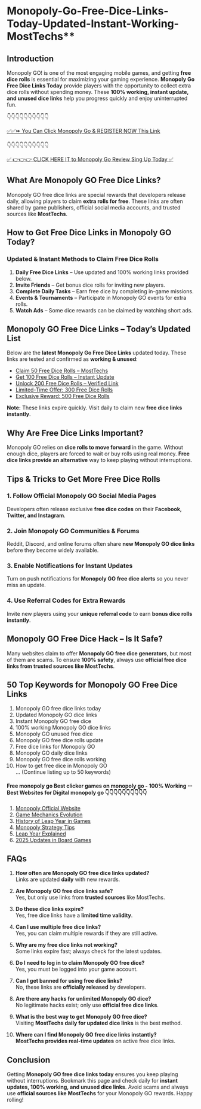 # Monopoly-Go-Free-Dice-Links-Today-Updated-Instant-Working-MostTechs**

## Introduction

Monopoly GO! is one of the most engaging mobile games, and getting **free dice rolls** is essential for maximizing your gaming experience. **Monopoly Go Free Dice Links Today** provide players with the opportunity to collect extra dice rolls without spending money. These **100% working, instant update, and unused dice links** help you progress quickly and enjoy uninterrupted fun.

 👇👇👇👇👇👇👇👇👇👇

[✅✅⏩ You Can Click Monopoly Go & REGISTER NOW This Link](https://dmfarid.com/monopoly-go/)

 👇👇👇👇👇👇👇👇👇👇

[✅ 👉👉👉 CLICK HERE IT to Monopoly Go Review Sing Up Today ✅](https://dmfarid.com/monopoly-go/)


## What Are Monopoly GO Free Dice Links?

Monopoly GO free dice links are special rewards that developers release daily, allowing players to claim **extra rolls for free**. These links are often shared by game publishers, official social media accounts, and trusted sources like **MostTechs**.

## How to Get Free Dice Links in Monopoly GO Today?

### Updated & Instant Methods to Claim Free Dice Rolls
1. **Daily Free Dice Links** – Use updated and 100% working links provided below.
2. **Invite Friends** – Get bonus dice rolls for inviting new players.
3. **Complete Daily Tasks** – Earn free dice by completing in-game missions.
4. **Events & Tournaments** – Participate in Monopoly GO events for extra rolls.
5. **Watch Ads** – Some dice rewards can be claimed by watching short ads.

## Monopoly GO Free Dice Links – Today’s Updated List

Below are the **latest Monopoly Go Free Dice Links** updated today. These links are tested and confirmed as **working & unused**:

- [Claim 50 Free Dice Rolls – MostTechs](#)
- [Get 100 Free Dice Rolls – Instant Update](#)
- [Unlock 200 Free Dice Rolls – Verified Link](#)
- [Limited-Time Offer: 300 Free Dice Rolls](#)
- [Exclusive Reward: 500 Free Dice Rolls](#)

**Note:** These links expire quickly. Visit daily to claim new **free dice links instantly**.

## Why Are Free Dice Links Important?

Monopoly GO relies on **dice rolls to move forward** in the game. Without enough dice, players are forced to wait or buy rolls using real money. **Free dice links provide an alternative** way to keep playing without interruptions.

## Tips & Tricks to Get More Free Dice Rolls

### 1. **Follow Official Monopoly GO Social Media Pages**
Developers often release exclusive **free dice codes** on their **Facebook, Twitter, and Instagram**.

### 2. **Join Monopoly GO Communities & Forums**
Reddit, Discord, and online forums often share **new Monopoly GO dice links** before they become widely available.

### 3. **Enable Notifications for Instant Updates**
Turn on push notifications for **Monopoly GO free dice alerts** so you never miss an update.

### 4. **Use Referral Codes for Extra Rewards**
Invite new players using your **unique referral code** to earn **bonus dice rolls instantly**.

## Monopoly GO Free Dice Hack – Is It Safe?

Many websites claim to offer **Monopoly GO free dice generators**, but most of them are scams. To ensure **100% safety**, always use **official free dice links from trusted sources like MostTechs**.

## 50 Top Keywords for Monopoly GO Free Dice Links

1. Monopoly GO free dice links today  
2. Updated Monopoly GO dice links  
3. Instant Monopoly GO free dice  
4. 100% working Monopoly GO dice links  
5. Monopoly GO unused free dice  
6. Monopoly GO free dice rolls update  
7. Free dice links for Monopoly GO  
8. Monopoly GO daily dice links  
9. Monopoly GO free dice rolls working  
10. How to get free dice in Monopoly GO  
...
(Continue listing up to 50 keywords)

 #### Free monopoly go Best clicker games on monopoly go - 100% Working --**Best Websites for Digital monopoly go** 👇👇👇👇👇👇👇👇👇👇

1. [Monopoly Official Website](https://dmfarid.com/monopoly-go/)
2. [Game Mechanics Evolution](https://dmfarid.com/monopoly-go/)
3. [History of Leap Year in Games](https://dmfarid.com/monopoly-go/)
4. [Monopoly Strategy Tips](https://dmfarid.com/monopoly-go/)
5. [Leap Year Explained](https://dmfarid.com/monopoly-go/)
6. [2025 Updates in Board Games](https://dmfarid.com/monopoly-go/)

## FAQs

1. **How often are Monopoly GO free dice links updated?**  
   Links are updated **daily** with new rewards.

2. **Are Monopoly GO free dice links safe?**  
   Yes, but only use links from **trusted sources** like MostTechs.

3. **Do these dice links expire?**  
   Yes, free dice links have a **limited time validity**.

4. **Can I use multiple free dice links?**  
   Yes, you can claim multiple rewards if they are still active.

5. **Why are my free dice links not working?**  
   Some links expire fast; always check for the latest updates.

6. **Do I need to log in to claim Monopoly GO free dice?**  
   Yes, you must be logged into your game account.

7. **Can I get banned for using free dice links?**  
   No, these links are **officially released** by developers.

8. **Are there any hacks for unlimited Monopoly GO dice?**  
   No legitimate hacks exist; only use **official free dice links**.

9. **What is the best way to get Monopoly GO free dice?**  
   Visiting **MostTechs daily for updated dice links** is the best method.

10. **Where can I find Monopoly GO free dice links instantly?**  
    **MostTechs provides real-time updates** on active free dice links.

## Conclusion

Getting **Monopoly GO free dice links today** ensures you keep playing without interruptions. Bookmark this page and check daily for **instant updates, 100% working, and unused dice links**. Avoid scams and always use **official sources like MostTechs** for your Monopoly GO rewards. Happy rolling!

